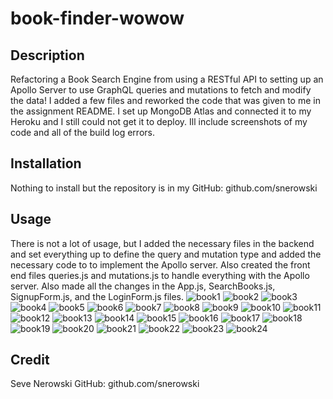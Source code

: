 # book-finder-wowow

## Description 

Refactoring a Book Search Engine from using a RESTful API to setting up an Apollo Server to use GraphQL queries and mutations to fetch and modify the data! I added a few files and reworked the code that was given to me in the assignment README. I set up MongoDB Atlas and connected it to my Heroku and I still could not get it to deploy. Ill include screenshots of my code and all of the build log errors. 

## Installation 

Nothing to install but the repository is in my GitHub: github.com/snerowski 

## Usage 
There is not a lot of usage, but I added the necessary files in the backend and set everything up to define the query and mutation type and added the necessary code to to implement the Apollo server. Also created the front end files queries.js and mutations.js to handle everything with the Apollo server. Also made all the changes in the App.js, SearchBooks.js, SignupForm.js, and the LoginForm.js files.
![book1](https://user-images.githubusercontent.com/118015679/224017484-d0d8edd3-8692-421c-a376-a1e7a2e4c900.png)
![book2](https://user-images.githubusercontent.com/118015679/224017503-0aa1f6f2-5d6f-443e-a4a8-adb336517b07.png)
![book3](https://user-images.githubusercontent.com/118015679/224017515-3fffec54-7173-492a-b940-f9865e0ab636.png)
![book4](https://user-images.githubusercontent.com/118015679/224017525-c4a80c36-5cab-4ccd-8d9c-0b5cb9123b44.png)
![book5](https://user-images.githubusercontent.com/118015679/224017537-98946ae2-4073-4103-a432-fa557b35dec6.png)
![book6](https://user-images.githubusercontent.com/118015679/224017545-31cbe8b7-2285-4258-9151-6771b5a5e0e8.png)
![book7](https://user-images.githubusercontent.com/118015679/224017555-21a802b6-2aa6-49da-9a42-90fc2931bef0.png)
![book8](https://user-images.githubusercontent.com/118015679/224017571-f2561566-3fa9-4404-b9b2-ce82ea7c05be.png)
![book9](https://user-images.githubusercontent.com/118015679/224017586-bd50e5ef-3d16-411b-88c5-b0bfff5a7665.png)
![book10](https://user-images.githubusercontent.com/118015679/224017597-29db16b9-80f2-4dfc-aaf1-6f52ba98e696.png)
![book11](https://user-images.githubusercontent.com/118015679/224017602-1718602f-f776-4e4c-a9f4-b567b3487640.png)
![book12](https://user-images.githubusercontent.com/118015679/224017614-94469098-80fb-495e-aa43-4466a814e506.png)
![book13](https://user-images.githubusercontent.com/118015679/224017627-3bac30dd-c180-4835-85e7-c9d154767ac3.png)
![book14](https://user-images.githubusercontent.com/118015679/224017640-ba12f831-9710-4be6-b5aa-8dd026587167.png)
![book15](https://user-images.githubusercontent.com/118015679/224017649-58afcdf4-b120-4711-8d57-52f20e5c542d.png)
![book16](https://user-images.githubusercontent.com/118015679/224017659-14e1b77b-aa3c-449e-9bbb-6a3309bc3bbc.png)
![book17](https://user-images.githubusercontent.com/118015679/224017667-03510f49-256a-41c2-9287-92c22b366814.png)
![book18](https://user-images.githubusercontent.com/118015679/224017672-c3322d19-9819-457a-bbe8-80abd314182d.png)
![book19](https://user-images.githubusercontent.com/118015679/224017679-63073cdf-81c8-4e2d-bae2-95d02935df59.png)
![book20](https://user-images.githubusercontent.com/118015679/224017691-a1e84098-dc9b-4d43-927c-7fcdbfcae221.png)
![book21](https://user-images.githubusercontent.com/118015679/224017701-528ef774-d271-4ad8-a5bc-0d929fbb9ac8.png)
![book22](https://user-images.githubusercontent.com/118015679/224017715-faa1d1fb-2790-4b95-9936-8b30e1a841d3.png)
![book23](https://user-images.githubusercontent.com/118015679/224017726-146f4438-794b-4fc7-a878-8d919603b3e7.png)
![book24](https://user-images.githubusercontent.com/118015679/224017741-a6c324d0-e41c-4f68-8239-517be22904f2.png)



## Credit
Seve Nerowski 
GitHub: github.com/snerowski
